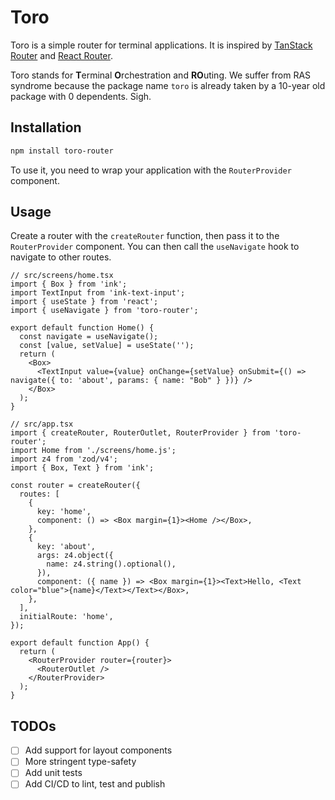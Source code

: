 # Toro

Toro is a simple router for terminal applications. It is inspired by [TanStack Router](https://tanstack.com/router) and [React Router](https://reactrouter.com/).

Toro stands for **T**erminal **O**rchestration and **RO**uting. We suffer from RAS syndrome because the package name `toro` is already taken by a 10-year old package with 0 dependents. Sigh.

## Installation

```bash
npm install toro-router
```

To use it, you need to wrap your application with the `RouterProvider` component.

## Usage

Create a router with the `createRouter` function, then pass it to the `RouterProvider` component. You can then call the `useNavigate` hook to navigate to other routes.

```tsx
// src/screens/home.tsx
import { Box } from 'ink';
import TextInput from 'ink-text-input';
import { useState } from 'react';
import { useNavigate } from 'toro-router';

export default function Home() {
  const navigate = useNavigate();
  const [value, setValue] = useState('');
  return (
    <Box>
      <TextInput value={value} onChange={setValue} onSubmit={() => navigate({ to: 'about', params: { name: "Bob" } })} />
    </Box>
  );
}

// src/app.tsx
import { createRouter, RouterOutlet, RouterProvider } from 'toro-router';
import Home from './screens/home.js';
import z4 from 'zod/v4';
import { Box, Text } from 'ink';

const router = createRouter({
  routes: [
    {
      key: 'home',
      component: () => <Box margin={1}><Home /></Box>,
    },
    {
      key: 'about',
      args: z4.object({
        name: z4.string().optional(),
      }),
      component: ({ name }) => <Box margin={1}><Text>Hello, <Text color="blue">{name}</Text></Text></Box>,
    },
  ],
  initialRoute: 'home',
});

export default function App() {
  return (
    <RouterProvider router={router}>
      <RouterOutlet />
    </RouterProvider>
  );
}
```

## TODOs
- [ ] Add support for layout components
- [ ] More stringent type-safety
- [ ] Add unit tests
- [ ] Add CI/CD to lint, test and publish
